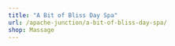 ```yaml
---
title: "A Bit of Bliss Day Spa"
url: /apache-junction/a-bit-of-bliss-day-spa/
shop: Massage
---
```

